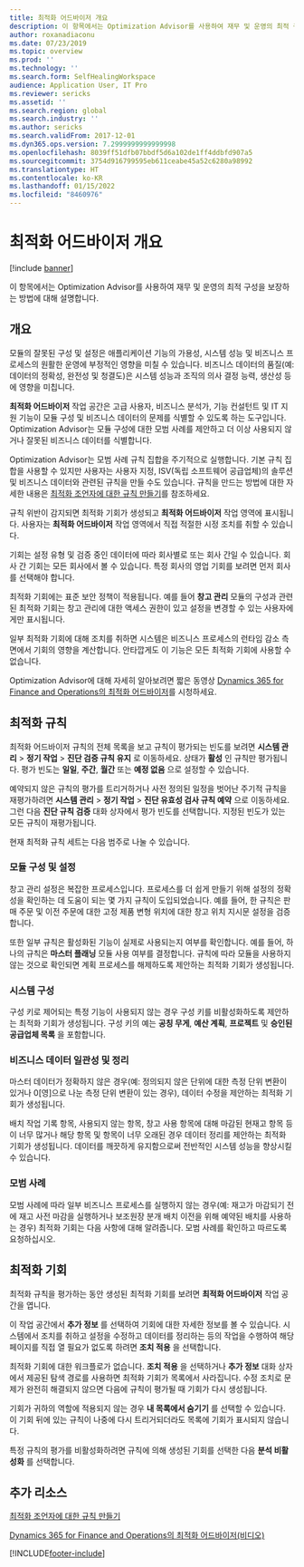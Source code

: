 ```yaml
---
title: 최적화 어드바이저 개요
description: 이 항목에서는 Optimization Advisor를 사용하여 재무 및 운영의 최적 구성을 보장하는 방법에 대해 설명합니다.
author: roxanadiaconu
ms.date: 07/23/2019
ms.topic: overview
ms.prod: ''
ms.technology: ''
ms.search.form: SelfHealingWorkspace
audience: Application User, IT Pro
ms.reviewer: sericks
ms.assetid: ''
ms.search.region: global
ms.search.industry: ''
ms.author: sericks
ms.search.validFrom: 2017-12-01
ms.dyn365.ops.version: 7.2999999999999998
ms.openlocfilehash: 8039ff51dfb07bbdf5d6a102de1ff4ddbfd907a5
ms.sourcegitcommit: 3754d916799595eb611ceabe45a52c6280a98992
ms.translationtype: HT
ms.contentlocale: ko-KR
ms.lasthandoff: 01/15/2022
ms.locfileid: "8460976"
---
```

# <a name="optimization-advisor-overview"></a>최적화 어드바이저 개요

[!include [banner](../includes/banner.md)]

이 항목에서는 Optimization Advisor를 사용하여 재무 및 운영의 최적 구성을 보장하는 방법에 대해 설명합니다.

## <a name="overview"></a>개요

모듈의 잘못된 구성 및 설정은 애플리케이션 기능의 가용성, 시스템 성능 및 비즈니스 프로세스의 원활한 운영에 부정적인 영향을 미칠 수 있습니다. 비즈니스 데이터의 품질(예: 데이터의 정확성, 완전성 및 청결도)은 시스템 성능과 조직의 의사 결정 능력, 생산성 등에 영향을 미칩니다.

**최적화 어드바이저** 작업 공간은 고급 사용자, 비즈니스 분석가, 기능 컨설턴트 및 IT 지원 기능이 모듈 구성 및 비즈니스 데이터의 문제를 식별할 수 있도록 하는 도구입니다. Optimization Advisor는 모듈 구성에 대한 모범 사례를 제안하고 더 이상 사용되지 않거나 잘못된 비즈니스 데이터를 식별합니다.

Optimization Advisor는 모범 사례 규칙 집합을 주기적으로 실행합니다. 기본 규칙 집합을 사용할 수 있지만 사용자는 사용자 지정, ISV(독립 소프트웨어 공급업체)의 솔루션 및 비즈니스 데이터와 관련된 규칙을 만들 수도 있습니다. 규칙을 만드는 방법에 대한 자세한 내용은 [최적화 조언자에 대한 규칙 만들기](./create-rules-optimization-advisor.md)를 참조하세요.

규칙 위반이 감지되면 최적화 기회가 생성되고 **최적화 어드바이저** 작업 영역에 표시됩니다. 사용자는 **최적화 어드바이저** 작업 영역에서 직접 적절한 시정 조치를 취할 수 있습니다.

기회는 설정 유형 및 검증 중인 데이터에 따라 회사별로 또는 회사 간일 수 있습니다. 회사 간 기회는 모든 회사에서 볼 수 있습니다. 특정 회사의 영업 기회를 보려면 먼저 회사를 선택해야 합니다.

최적화 기회에는 표준 보안 정책이 적용됩니다. 예를 들어 **창고 관리** 모듈의 구성과 관련된 최적화 기회는 창고 관리에 대한 액세스 권한이 있고 설정을 변경할 수 있는 사용자에게만 표시됩니다.

일부 최적화 기회에 대해 조치를 취하면 시스템은 비즈니스 프로세스의 런타임 감소 측면에서 기회의 영향을 계산합니다. 안타깝게도 이 기능은 모든 최적화 기회에 사용할 수 없습니다.

Optimization Advisor에 대해 자세히 알아보려면 짧은 동영상 [Dynamics 365 for Finance and Operations의 최적화 어드바이저](https://www.youtube.com/watch?v=MRsAzgFCUSQ)를 시청하세요.

## <a name="optimization-rules"></a>최적화 규칙

최적화 어드바이저 규칙의 전체 목록을 보고 규칙이 평가되는 빈도를 보려면 **시스템 관리** &gt; **정기 작업** &gt; **진단 검증 규칙 유지** 로 이동하세요. 상태가 **활성** 인 규칙만 평가됩니다. 평가 빈도는 **일일**, **주간**, **월간** 또는 **예정 없음** 으로 설정할 수 있습니다.

예약되지 않은 규칙의 평가를 트리거하거나 사전 정의된 일정을 벗어난 주기적 규칙을 재평가하려면 **시스템 관리** &gt; **정기 작업** &gt; **진단 유효성 검사 규칙 예약** 으로 이동하세요. 그런 다음 **진단 규칙 검증** 대화 상자에서 평가 빈도를 선택합니다. 지정된 빈도가 있는 모든 규칙이 재평가됩니다.

현재 최적화 규칙 세트는 다음 범주로 나눌 수 있습니다.

### <a name="module-configuration-and-setup"></a>모듈 구성 및 설정

창고 관리 설정은 복잡한 프로세스입니다. 프로세스를 더 쉽게 만들기 위해 설정의 정확성을 확인하는 데 도움이 되는 몇 가지 규칙이 도입되었습니다. 예를 들어, 한 규칙은 판매 주문 및 이전 주문에 대한 고정 제품 변형 위치에 대한 창고 위치 지시문 설정을 검증합니다.

또한 일부 규칙은 활성화된 기능이 실제로 사용되는지 여부를 확인합니다. 예를 들어, 하나의 규칙은 **마스터 플래닝** 모듈 사용 여부를 결정합니다. 규칙에 따라 모듈을 사용하지 않는 것으로 확인되면 계획 프로세스를 해제하도록 제안하는 최적화 기회가 생성됩니다.

### <a name="system-configuration"></a>시스템 구성

구성 키로 제어되는 특정 기능이 사용되지 않는 경우 구성 키를 비활성화하도록 제안하는 최적화 기회가 생성됩니다. 구성 키의 예는 **공칭 무게**, **예산 계획**, **프로젝트** 및 **승인된 공급업체 목록** 을 포함합니다.

### <a name="business-data-consistency-and-cleanup"></a>비즈니스 데이터 일관성 및 정리

마스터 데이터가 정확하지 않은 경우(예: 정의되지 않은 단위에 대한 측정 단위 변환이 있거나 0\[영\]으로 나눈 측정 단위 변환이 있는 경우), 데이터 수정을 제안하는 최적화 기회가 생성됩니다. 

배치 작업 기록 항목, 사용되지 않는 항목, 창고 사용 항목에 대해 마감된 현재고 항목 등이 너무 많거나 해당 항목 및 항목이 너무 오래된 경우 데이터 정리를 제안하는 최적화 기회가 생성됩니다. 데이터를 깨끗하게 유지함으로써 전반적인 시스템 성능을 향상시킬 수 있습니다.

### <a name="best-practices"></a>모범 사례

모범 사례에 따라 일부 비즈니스 프로세스를 실행하지 않는 경우(예: 재고가 마감되기 전에 재고 사전 마감을 실행하거나 보조원장 분개 배치 이전을 위해 예약된 배치를 사용하는 경우) 최적화 기회는 다음 사항에 대해 알려줍니다. 모범 사례를 확인하고 따르도록 요청하십시오.

## <a name="optimization-opportunities"></a>최적화 기회

최적화 규칙을 평가하는 동안 생성된 최적화 기회를 보려면 **최적화 어드바이저** 작업 공간을 엽니다.

이 작업 공간에서 **추가 정보** 를 선택하여 기회에 대한 자세한 정보를 볼 수 있습니다. 시스템에서 조치를 취하고 설정을 수정하고 데이터를 정리하는 등의 작업을 수행하여 해당 페이지를 직접 열 필요가 없도록 하려면 **조치 적용** 을 선택합니다.

최적화 기회에 대한 워크플로가 없습니다. **조치 적용** 을 선택하거나 **추가 정보** 대화 상자에서 제공된 탐색 경로를 사용하면 최적화 기회가 목록에서 사라집니다. 수정 조치로 문제가 완전히 해결되지 않으면 다음에 규칙이 평가될 때 기회가 다시 생성됩니다.

기회가 귀하의 역할에 적용되지 않는 경우 **내 목록에서 숨기기** 를 선택할 수 있습니다. 이 기회 뒤에 있는 규칙이 나중에 다시 트리거되더라도 목록에 기회가 표시되지 않습니다.

특정 규칙의 평가를 비활성화하려면 규칙에 의해 생성된 기회를 선택한 다음 **분석 비활성화** 를 선택합니다.

## <a name="additional-resources"></a>추가 리소스

[최적화 조언자에 대한 규칙 만들기](./create-rules-optimization-advisor.md)

[Dynamics 365 for Finance and Operations의 최적화 어드바이저(비디오)](https://www.youtube.com/watch?v=MRsAzgFCUSQ)


[!INCLUDE[footer-include](../../../includes/footer-banner.md)]